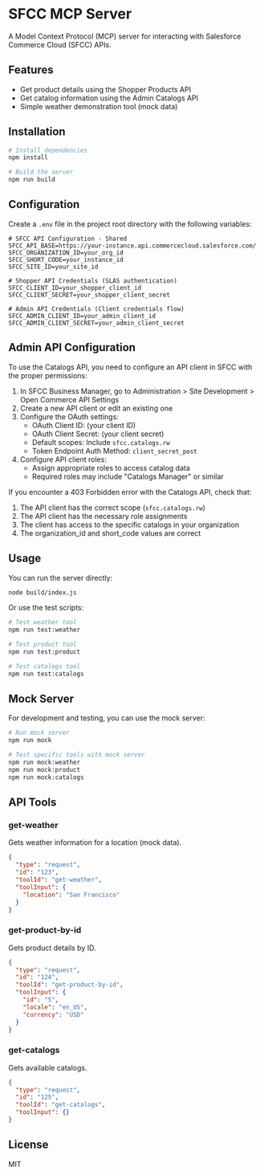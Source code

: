 # SFCC MCP Server

A Model Context Protocol (MCP) server for interacting with Salesforce Commerce Cloud (SFCC) APIs.

## Features

- Get product details using the Shopper Products API
- Get catalog information using the Admin Catalogs API
- Simple weather demonstration tool (mock data)

## Installation

```bash
# Install dependencies
npm install

# Build the server
npm run build
```

## Configuration

Create a `.env` file in the project root directory with the following variables:

```
# SFCC API Configuration - Shared
SFCC_API_BASE=https://your-instance.api.commercecloud.salesforce.com/
SFCC_ORGANIZATION_ID=your_org_id
SFCC_SHORT_CODE=your_instance_id
SFCC_SITE_ID=your_site_id

# Shopper API Credentials (SLAS authentication)
SFCC_CLIENT_ID=your_shopper_client_id
SFCC_CLIENT_SECRET=your_shopper_client_secret

# Admin API Credentials (Client credentials flow)
SFCC_ADMIN_CLIENT_ID=your_admin_client_id
SFCC_ADMIN_CLIENT_SECRET=your_admin_client_secret
```

## Admin API Configuration

To use the Catalogs API, you need to configure an API client in SFCC with the proper permissions:

1. In SFCC Business Manager, go to Administration > Site Development > Open Commerce API Settings
2. Create a new API client or edit an existing one
3. Configure the OAuth settings:
   - OAuth Client ID: (your client ID)
   - OAuth Client Secret: (your client secret)
   - Default scopes: Include `sfcc.catalogs.rw`
   - Token Endpoint Auth Method: `client_secret_post`
4. Configure API client roles:
   - Assign appropriate roles to access catalog data
   - Required roles may include "Catalogs Manager" or similar
   
If you encounter a 403 Forbidden error with the Catalogs API, check that:
1. The API client has the correct scope (`sfcc.catalogs.rw`)
2. The API client has the necessary role assignments
3. The client has access to the specific catalogs in your organization
4. The organization_id and short_code values are correct

## Usage

You can run the server directly:

```bash
node build/index.js
```

Or use the test scripts:

```bash
# Test weather tool
npm run test:weather

# Test product tool
npm run test:product

# Test catalogs tool
npm run test:catalogs
```

## Mock Server

For development and testing, you can use the mock server:

```bash
# Run mock server
npm run mock

# Test specific tools with mock server
npm run mock:weather
npm run mock:product
npm run mock:catalogs
```

## API Tools

### get-weather

Gets weather information for a location (mock data).

```json
{
  "type": "request",
  "id": "123",
  "toolId": "get-weather",
  "toolInput": {
    "location": "San Francisco"
  }
}
```

### get-product-by-id

Gets product details by ID.

```json
{
  "type": "request",
  "id": "124",
  "toolId": "get-product-by-id",
  "toolInput": {
    "id": "5",
    "locale": "en_US",
    "currency": "USD"
  }
}
```

### get-catalogs

Gets available catalogs.

```json
{
  "type": "request",
  "id": "125",
  "toolId": "get-catalogs",
  "toolInput": {}
}
```

## License

MIT